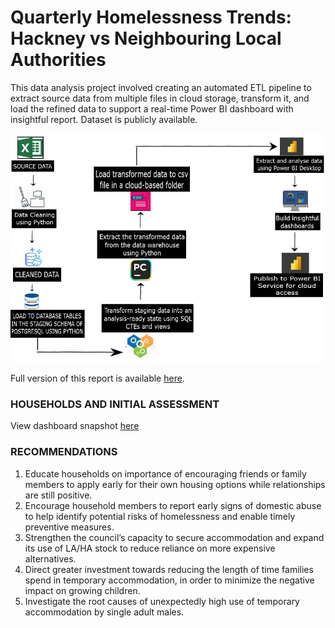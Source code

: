 # Quarterly Homelessness Trends: Hackney vs Neighbouring Local Authorities
This data analysis project involved creating an automated ETL pipeline to extract source data from multiple files in cloud storage, transform it, and load the refined data to support a real-time Power BI dashboard with insightful report.
Dataset is publicly available.

![image](flow_diagram_for_dashboard_project.png)

Full version of this report is available [here](https://github.com/Beegie01/Comparing-Homelessness-Trends-in-Hackney-and-Neighbouring-Local-Authorities/blob/main/Hackney%20Quarterly%20Report%20-%20MAR2025.pdf).<br>

### HOUSEHOLDS AND INITIAL ASSESSMENT
View dashboard snapshot [here](https://github.com/Beegie01/Comparing-Homelessness-Trends-in-Hackney-and-Neighbouring-Local-Authorities/blob/main/initial_assessment_report.pdf)

### RECOMMENDATIONS<br>
1. Educate households on importance of encouraging friends or family members to apply early for their own housing options while relationships are still positive.
2. Encourage household members to report early signs of domestic abuse to help identify potential risks of homelessness and enable timely preventive measures.
3. Strengthen the council’s capacity to secure accommodation and expand its use of LA/HA stock to reduce reliance on more expensive alternatives.
4. Direct greater investment towards reducing the length of time families spend in temporary accommodation, in order to minimize the negative impact on growing children.
5. Investigate the root causes of unexpectedly high use of temporary accommodation by  single adult males.
